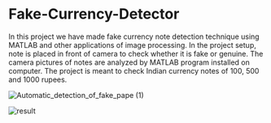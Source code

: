 # Fake-Currency-Detector

In this project we have made fake currency note 
detection technique using MATLAB and other applications of 
image processing. In the project setup, note is placed in front of 
camera to check whether it is fake or genuine. The camera 
pictures of notes are analyzed by MATLAB program installed 
on computer. The project is meant to check Indian currency 
notes of 100, 500 and 1000 rupees. 

![Automatic_detection_of_fake_pape (1)](https://user-images.githubusercontent.com/86185396/154290984-4a1da6cb-8fd7-4ffd-8b27-1bf5f030a13d.png)


![result](https://user-images.githubusercontent.com/86185396/154290857-12302479-1667-4826-bfbe-acb6f4017470.jpeg)
